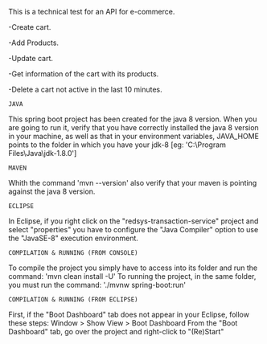 This is a technical test for an API for e-commerce.

-Create cart.

-Add Products.

-Update cart.

-Get information of the cart with its products.

-Delete a cart not active in the last 10 minutes.


```JAVA```

This spring boot project has been created for the java 8 version. 
When you are going to run it, verify that you have correctly installed 
the java 8 version in your machine, as well as that in your environment variables, 
JAVA_HOME points to the folder in which you have your jdk-8 [eg: 'C:\Program Files\Java\jdk-1.8.0']

```MAVEN```

Whith the command 'mvn --version' also verify that your maven is pointing against the java 8 version.

```ECLIPSE```

In Eclipse, if you right click on the "redsys-transaction-service" project and select "properties" you
have to configure the "Java Compiler" option to use the "JavaSE-8" execution environment.

```COMPILATION & RUNNING (FROM CONSOLE)```

To compile the project you simply have to access into its folder and run the command: 
    'mvn clean install -U'
To running the project, in the same folder, you must run the command:
     './mvnw spring-boot:run'
     
```COMPILATION & RUNNING (FROM ECLIPSE)```

First, if the "Boot Dashboard" tab does not appear in your Eclipse, follow these steps:
    Window > Show View > Boot Dashboard
From the "Boot Dashboard" tab, go over the project and right-click to "(Re)Start"
